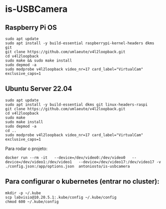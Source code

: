 # is-USBCamera

## Raspberry Pi OS

```
sudo apt update
sudo apt install -y build-essential raspberrypi-kernel-headers dkms git
git clone https://github.com/umlaeute/v4l2loopback.git
cd v4l2loopback
sudo make && sudo make install
sudo depmod -a
sudo modprobe v4l2loopback video_nr=17 card_label="VirtualCam" exclusive_caps=1
```

## Ubuntu Server 22.04
```
sudo apt update
sudo apt install -y build-essential dkms git linux-headers-raspi
git clone https://github.com/umlaeute/v4l2loopback.git
cd v4l2loopback
sudo make
sudo make install
sudo depmod -a
cd ..
sudo modprobe v4l2loopback video_nr=17 card_label="VirtualCam" exclusive_caps=1
```

Para rodar o projeto:
```
docker run --rm -it   --device=/dev/video0:/dev/video0   --device=/dev/video1:/dev/video1   --device=/dev/video17:/dev/video17 -v ./config.json:/app/options.json  antoniosto/is-usbcamera
```


## Para configurar o kubernetes (entrar no cluster):

```
mkdir -p ~/.kube
scp labvisio@10.20.5.1:.kube/config ~/.kube/config
chmod 600 ~/.kube/config
```

